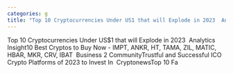 ```yaml
---
categories: g
title: "Top 10 Cryptocurrencies Under US1 that will Explode in 2023  Analytics Insight"
---
```

Top 10 Cryptocurrencies Under US$1 that will Explode in 2023&nbsp;&nbsp;Analytics Insight10 Best Cryptos to Buy Now - IMPT, ANKR, HT, TAMA, ZIL, MATIC, HBAR, MKR, CRV, IBAT&nbsp;&nbsp;Business 2 CommunityTrustful and Successful ICO Crypto Platforms of 2023 to Invest In&nbsp;&nbsp;CryptonewsTop 10 Fa